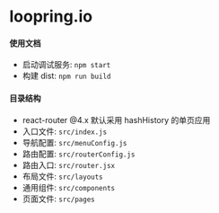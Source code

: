 # loopring.io


#### 使用文档

* 启动调试服务: `npm start`
* 构建 dist: `npm run build`

#### 目录结构

* react-router @4.x 默认采用 hashHistory 的单页应用
* 入口文件: `src/index.js`
* 导航配置: `src/menuConfig.js`
* 路由配置: `src/routerConfig.js`
* 路由入口: `src/router.jsx`
* 布局文件: `src/layouts`
* 通用组件: `src/components`
* 页面文件: `src/pages`
